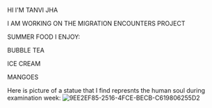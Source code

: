 HI I'M TANVI JHA







I AM WORKING ON THE MIGRATION ENCOUNTERS PROJECT






SUMMER FOOD I ENJOY: 

BUBBLE TEA

ICE CREAM 

MANGOES


Here is picture of a statue that I find represnts the human soul during examination week: 
![9EE2EF85-2516-4FCE-BECB-C619806255D2](https://user-images.githubusercontent.com/85001041/120387908-7412d000-c2f8-11eb-8793-24d0572e55fa.jpeg)



